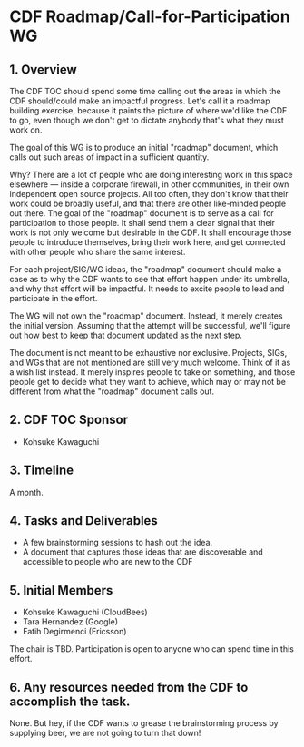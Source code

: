 # CDF Roadmap/Call-for-Participation WG

## 1. Overview
The CDF TOC should spend some time calling out the areas in which the CDF should/could make an impactful progress. Let's call it a roadmap building exercise, because it paints the picture of where we'd like the CDF to go, even though we don't get to dictate anybody that's what they must work on.

The goal of this WG is to produce an initial "roadmap" document, which calls out such areas of impact in a sufficient quantity.

Why? There are a lot of people who are doing interesting work in this space elsewhere &mdash; inside a corporate firewall, in other communities, in their own independent open source projects. All too often, they don't know that their work could be broadly useful, and that there are other like-minded people out there. The goal of the "roadmap" document is to serve as a call for participation to those people. It shall send them a clear signal that their work is not only welcome but desirable in the CDF. It shall encourage those people to introduce themselves, bring their work here, and get connected with other people who share the same interest.

For each project/SIG/WG ideas, the "roadmap" document should make a case as to why the CDF wants to see that effort happen under its umbrella, and why that effort will be impactful. It needs to excite people to lead and participate in the effort.

The WG will not own the "roadmap" document. Instead, it merely creates the initial version. Assuming that the attempt will be successful, we'll figure out how best to keep that document updated as the next step.

The document is not meant to be exhaustive nor exclusive. Projects, SIGs, and WGs that are not mentioned are still very much welcome. Think of it as a wish list instead. It merely inspires people to take on something, and those people get to decide what they want to achieve, which may or may not be different from what the "roadmap" document calls out.


## 2. CDF TOC Sponsor
* Kohsuke Kawaguchi

## 3. Timeline
A month.

## 4. Tasks and Deliverables
* A few brainstorming sessions to hash out the idea.
* A document that captures those ideas that are discoverable and accessible to people who are new to the CDF

## 5. Initial Members
* Kohsuke Kawaguchi (CloudBees)
* Tara Hernandez (Google)
* Fatih Degirmenci (Ericsson)

The chair is TBD. Participation is open to anyone who can spend time in this effort.

## 6. Any resources needed from the CDF to accomplish the task.
None. But hey, if the CDF wants to grease the brainstorming process by supplying beer, we are not going to turn that down!
